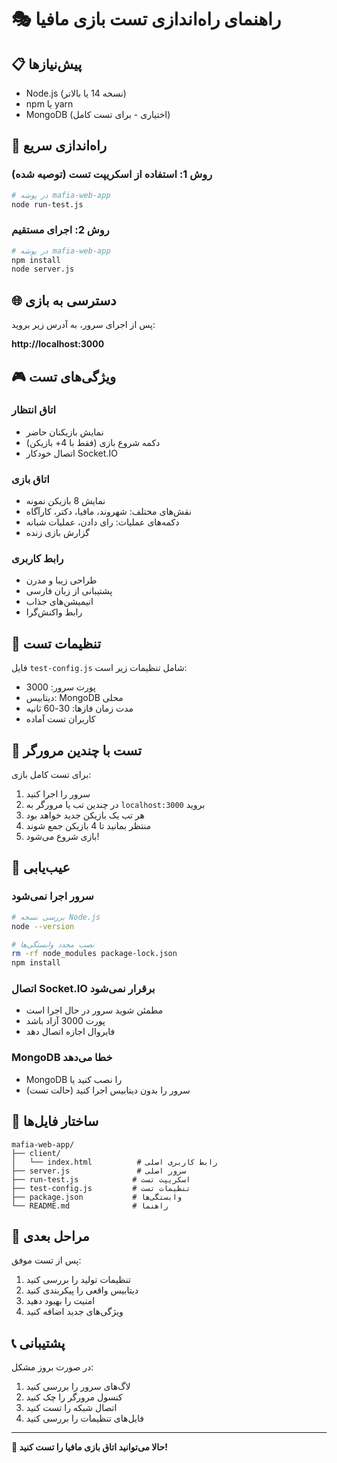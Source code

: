 # 🎭 راهنمای راه‌اندازی تست بازی مافیا

## 📋 پیش‌نیازها

- Node.js (نسخه 14 یا بالاتر)
- npm یا yarn
- MongoDB (اختیاری - برای تست کامل)

## 🚀 راه‌اندازی سریع

### روش 1: استفاده از اسکریپت تست (توصیه شده)

```bash
# در پوشه mafia-web-app
node run-test.js
```

### روش 2: اجرای مستقیم

```bash
# در پوشه mafia-web-app
npm install
node server.js
```

## 🌐 دسترسی به بازی

پس از اجرای سرور، به آدرس زیر بروید:

**http://localhost:3000**

## 🎮 ویژگی‌های تست

### اتاق انتظار
- نمایش بازیکنان حاضر
- دکمه شروع بازی (فقط با 4+ بازیکن)
- اتصال خودکار Socket.IO

### اتاق بازی
- نمایش 8 بازیکن نمونه
- نقش‌های مختلف: شهروند، مافیا، دکتر، کارآگاه
- دکمه‌های عملیات: رای دادن، عملیات شبانه
- گزارش بازی زنده

### رابط کاربری
- طراحی زیبا و مدرن
- پشتیبانی از زبان فارسی
- انیمیشن‌های جذاب
- رابط واکنش‌گرا

## 🔧 تنظیمات تست

فایل `test-config.js` شامل تنظیمات زیر است:

- پورت سرور: 3000
- دیتابیس: MongoDB محلی
- مدت زمان فازها: 30-60 ثانیه
- کاربران تست آماده

## 📱 تست با چندین مرورگر

برای تست کامل بازی:

1. سرور را اجرا کنید
2. در چندین تب یا مرورگر به `localhost:3000` بروید
3. هر تب یک بازیکن جدید خواهد بود
4. منتظر بمانید تا 4 بازیکن جمع شوند
5. بازی شروع می‌شود!

## 🐛 عیب‌یابی

### سرور اجرا نمی‌شود
```bash
# بررسی نسخه Node.js
node --version

# نصب مجدد وابستگی‌ها
rm -rf node_modules package-lock.json
npm install
```

### اتصال Socket.IO برقرار نمی‌شود
- مطمئن شوید سرور در حال اجرا است
- پورت 3000 آزاد باشد
- فایروال اجازه اتصال دهد

### MongoDB خطا می‌دهد
- MongoDB را نصب کنید یا
- سرور را بدون دیتابیس اجرا کنید (حالت تست)

## 📁 ساختار فایل‌ها

```
mafia-web-app/
├── client/
│   └── index.html          # رابط کاربری اصلی
├── server.js               # سرور اصلی
├── run-test.js            # اسکریپت تست
├── test-config.js         # تنظیمات تست
├── package.json           # وابستگی‌ها
└── README.md              # راهنما
```

## 🎯 مراحل بعدی

پس از تست موفق:

1. تنظیمات تولید را بررسی کنید
2. دیتابیس واقعی را پیکربندی کنید
3. امنیت را بهبود دهید
4. ویژگی‌های جدید اضافه کنید

## 📞 پشتیبانی

در صورت بروز مشکل:

1. لاگ‌های سرور را بررسی کنید
2. کنسول مرورگر را چک کنید
3. اتصال شبکه را تست کنید
4. فایل‌های تنظیمات را بررسی کنید

---

**🎉 حالا می‌توانید اتاق بازی مافیا را تست کنید!** 